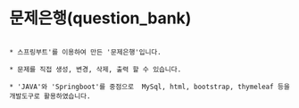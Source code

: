 # 문제은행(question_bank)
```

* 스프링부트'를 이용하여 만든 '문제은행'입니다.

* 문제를 직접 생성, 변경, 삭제, 출력 할 수 있습니다.

* 'JAVA'와 'Springboot'를 중점으로  MySql, html, bootstrap, thymeleaf 등을 개발도구로 활용하였습니다. 

```
